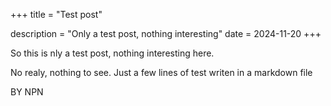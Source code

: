 +++
title = "Test post"

description = "Only a test post, nothing interesting"
date = 2024-11-20
+++

So this is nly a test post, nothing interesting here.

No realy, nothing to see.
Just a few lines of test writen in a markdown file

BY NPN
